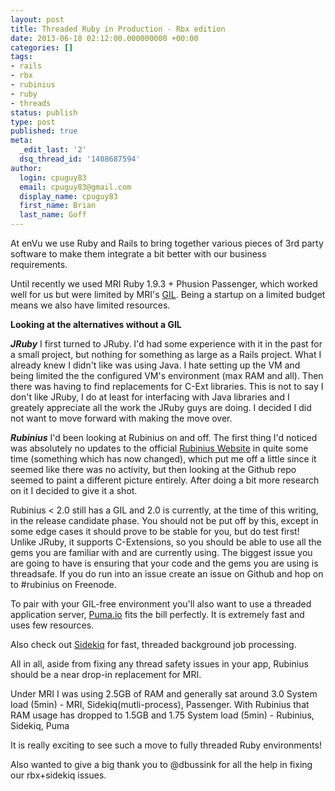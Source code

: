 ```yaml
---
layout: post
title: Threaded Ruby in Production - Rbx edition
date: 2013-06-18 02:12:00.000000000 +00:00
categories: []
tags:
- rails
- rbx
- rubinius
- ruby
- threads
status: publish
type: post
published: true
meta:
  _edit_last: '2'
  dsq_thread_id: '1408687594'
author:
  login: cpuguy83
  email: cpuguy83@gmail.com
  display_name: cpuguy83
  first_name: Brian
  last_name: Goff
---
```


At enVu we use Ruby and Rails to bring together various pieces of 3rd party software to make them integrate a bit better with our business requirements.

<!--break-->

Until recently we used MRI Ruby 1.9.3 + Phusion Passenger, which worked well for us but were limited by MRI's [GIL](http://ablogaboutcode.com/2012/02/06/the-ruby-global-interpreter-lock/ "GIL"). Being a startup on a limited budget means we also have limited resources.

**Looking at the alternatives without a GIL**

**_JRuby_**
I first turned to JRuby. I'd had some experience with it in the past for a small project, but nothing for something as large as a Rails project. What I already knew I didn't like was using Java. I hate setting up the VM and being limited the the configured VM's environment (max RAM and all). Then there was having to find replacements for C-Ext libraries.
This is not to say I don't like JRuby, I do at least for interfacing with Java libraries and I greately appreciate all the work the JRuby guys are doing. I decided I did not want to move forward with making the move over.

**_Rubinius_**
I'd been looking at Rubinius on and off. The first thing I'd noticed was absolutely no updates to the official [Rubinius Website](http://rubini.us "Rubinius Website") in quite some time (something which has now changed), which put me off a little since it seemed like there was no activity, but then looking at the Github repo seemed to paint a different picture entirely. After doing a bit more research on it I decided to give it a shot.

Rubinius &lt; 2.0 still has a GIL and 2.0 is currently, at the time of this writing, in the release candidate phase. You should not be put off by this, except in some edge cases it should prove to be stable for you, but do test first! Unlike JRuby, it supports C-Extensions, so you should be able to use all the gems you are familiar with and are currently using.
The biggest issue you are going to have is ensuring that your code and the gems you are using is threadsafe.
If you do run into an issue create an issue on Github and hop on to #rubinius on Freenode.

To pair with your GIL-free environment you'll also want to use a threaded application server, [Puma.io](http://puma.io "Puma") fits the bill perfectly. It is extremely fast and uses few resources.

Also check out [Sidekiq](http://mperham.github.io/sidekiq/ "Sidekiq") for fast, threaded background job processing.

All in all, aside from fixing any thread safety issues in your app, Rubinius should be a near drop-in replacement for MRI.

Under MRI I was using 2.5GB of RAM and generally sat around 3.0 System load (5min) - MRI, Sidekiq(mutli-process), Passenger.
With Rubinius that RAM usage has dropped to 1.5GB and 1.75 System load (5min) - Rubinius, Sidekiq, Puma

It is really exciting to see such a move to fully threaded Ruby environments!

Also wanted to give a big thank you to @dbussink for all the help in fixing our rbx+sidekiq issues.
